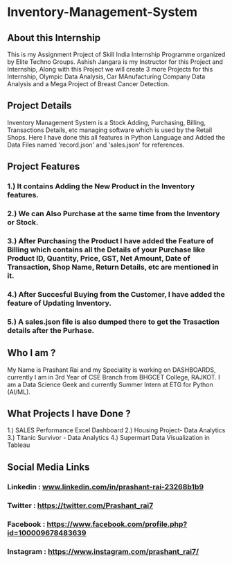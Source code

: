 # Inventory-Management-System

## About this Internship

This is my Assignment Project of Skill India Internship Programme organized by Elite Techno Groups. Ashish Jangara is my Instructor for this Project and Internship, Along with this Project we will create 3 more Projects for this Internship, Olympic Data Analysis, Car MAnufacturing Company Data Analysis and a Mega Project of Breast Cancer Detection.

## Project Details

Inventory Management System is a Stock Adding, Purchasing, Billing, Transactions Details, etc managing software which is used by the Retail Shops. Here I have done this all features in Python Language and Added the Data Files named 'record.json' and 'sales.json' for references.

## Project Features

### 1.) It contains Adding the New Product in the Inventory features.
### 2.) We can Also Purchase at the same time from the Inventory or Stock.
### 3.) After Purchasing the Product I have added the Feature of Billing which contains all the Details of your Purchase like Product ID, Quantity, Price, GST, Net Amount, Date of Transaction, Shop Name, Return Details, etc are mentioned in it.
### 4.) After Succesful Buying from the Customer, I have added the feature of Updating Inventory.
### 5.) A sales.json file is also dumped there to get the Trasaction details after the Purhase.


## Who I am ?
My Name is Prashant Rai and my Speciality is working on DASHBOARDS, currently I am in 3rd Year of CSE Branch from BHGCET College, RAJKOT. I am a Data Science Geek and currently Summer Intern at ETG for Python (AI/ML). 

## What Projects I have Done ?

1.) SALES Performance Excel Dashboard
2.) Housing Project- Data Analytics
3.) Titanic Survivor - Data Analytics
4.) Supermart Data Visualization in Tableau

## Social Media Links

### Linkedin : www.linkedin.com/in/prashant-rai-23268b1b9
### Twitter : https://twitter.com/Prashant_rai7
### Facebook : https://www.facebook.com/profile.php?id=100009678483639
### Instagram : https://www.instagram.com/prashant_rai7/
